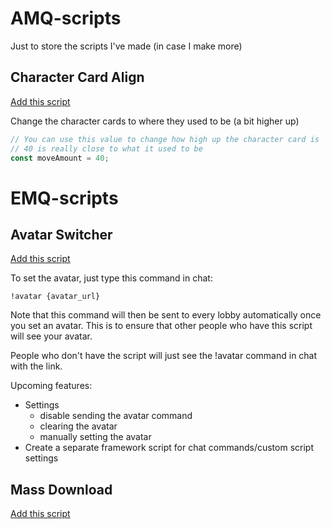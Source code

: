 # AMQ-scripts
Just to store the scripts I've made (in case I make more)

## Character Card Align
[Add this script](https://raw.githubusercontent.com/Luminighty/AMQ-scripts/main/amqCharCardAlign.user.js)

Change the character cards to where they used to be (a bit higher up)
```js
// You can use this value to change how high up the character card is
// 40 is really close to what it used to be
const moveAmount = 40;
```


# EMQ-scripts

## Avatar Switcher
[Add this script](https://raw.githubusercontent.com/Luminighty/AMQ-scripts/main/emq-avatar-switcher.js)

To set the avatar, just type this command in chat:
```
!avatar {avatar_url}
```

Note that this command will then be sent to every lobby automatically once you set an avatar. This is to ensure that other people who have this script will see your avatar.

People who don't have the script will just see the !avatar command in chat with the link.

Upcoming features: 
- Settings 
  - disable sending the avatar command
  - clearing the avatar
  - manually setting the avatar
- Create a separate framework script for chat commands/custom script settings

## Mass Download
[Add this script](https://raw.githubusercontent.com/Luminighty/AMQ-scripts/main/emq-mass-download.js)
